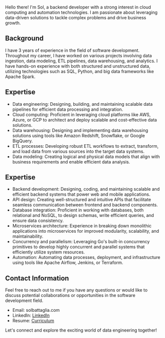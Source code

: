 
Hello there! I'm Sol, a backend developer with a strong interest in cloud computing and automation technologies. I am passionate about leveraging data-driven solutions to tackle complex problems and drive business growth.

## Background
I have 3 years of experience in the field of software development. Throughout my career, I have worked on various projects involving data ingestion, data modeling, ETL pipelines, data warehousing, and analytics. I have hands-on experience with both structured and unstructured data, utilizing technologies such as SQL, Python, and big data frameworks like Apache Spark.

## Expertise
- Data engineering: Designing, building, and maintaining scalable data pipelines for efficient data processing and integration.
- Cloud computing: Proficient in leveraging cloud platforms like AWS, Azure, or GCP to architect and deploy scalable and cost-effective data solutions.
- Data warehousing: Designing and implementing data warehousing solutions using tools like Amazon Redshift, Snowflake, or Google BigQuery.
- ETL processes: Developing robust ETL workflows to extract, transform, and load data from various sources into the target data systems.
- Data modeling: Creating logical and physical data models that align with business requirements and enable efficient data analysis.

## Expertise
- Backend development: Designing, coding, and maintaining scalable and efficient backend systems that power web and mobile applications.
- API design: Creating well-structured and intuitive APIs that facilitate seamless communication between frontend and backend components.
- Database integration: Proficient in working with databases, both relational and NoSQL, to design schemas, write efficient queries, and ensure data consistency.
- Microservices architecture: Experience in breaking down monolithic applications into microservices for improved modularity, scalability, and maintainability.
- Concurrency and parallelism: Leveraging Go's built-in concurrency primitives to develop highly concurrent and parallel systems that efficiently utilize system resources.
- Automation: Automating data processes, deployment, and infrastructure using tools like Apache Airflow, Jenkins, or Terraform.

## Contact Information
Feel free to reach out to me if you have any questions or would like to discuss potential collaborations or opportunities in the software development field.

- Email: solbattaglia.com
- LinkedIn: [LinkedIn](https://www.linkedin.com/in/battaglia-sol/)
- Resume: [Curriculum](cv.solbattaglia.com)

Let's connect and explore the exciting world of data engineering together!


<!---
SolBaa/SolBaa is a ✨ special ✨ repository because its `README.md` (this file) appears on your GitHub profile.
You can click the Preview link to take a look at your changes.
--->
